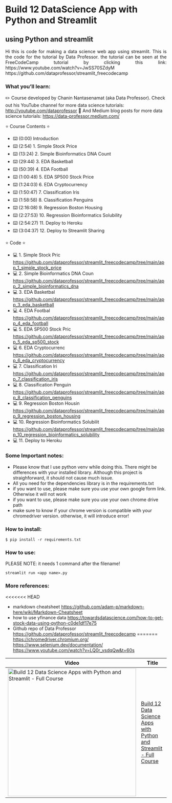 # Build 12 DataScience App with Python and Streamlit 

## using Python and streamlit

<p align="justify"> Hi this is code for making a data science web app using streamlit. This is the code for the tutorial by Data Professor. the tutorial can be seen at the FreeCodeCamp tutorial by clicking this link: https://www.youtube.com/watch?v=JwSS70SZdyM https://github.com/dataprofessor/streamlit_freecodecamp

### What you’ll learn:

  ✏️ Course developed by Chanin Nantasenamat (aka Data Professor). Check out his YouTube channel for more data science tutorials: http://youtube.com/dataprofessor
🔗 And Medium blog posts for more data science tutorials: https://data-professor.medium.com/

⭐️ Course Contents ⭐️
- ⌨️ (0:00) Introduction
- ⌨️ (2:54) 1. Simple Stock Price
- ⌨️ (13:24) 2. Simple Bioinformatics DNA Count
- ⌨️ (29:44) 3. EDA Basketball
- ⌨️ (50:39) 4. EDA Football
- ⌨️ (1:00:48) 5. EDA SP500 Stock Price
- ⌨️ (1:24:03) 6. EDA Cryptocurrency
- ⌨️ (1:50:47) 7. Classification Iris
- ⌨️ (1:58:58) 8. Classification Penguins
- ⌨️ (2:16:08) 9. Regression Boston Housing
- ⌨️ (2:27:53) 10. Regression Bioinformatics Solubility
- ⌨️ (2:54:27) 11. Deploy to Heroku
- ⌨️ (3:04:37) 12. Deploy to Streamlit Sharing

⭐️ Code ⭐️
- 💻 1. Simple Stock Pric
https://github.com/dataprofessor/streamlit_freecodecamp/tree/main/app_1_simple_stock_price
- 💻 2. Simple Bioinformatics DNA Coun
https://github.com/dataprofessor/streamlit_freecodecamp/tree/main/app_2_simple_bioinformatics_dna
- 💻 3. EDA Basketbal
https://github.com/dataprofessor/streamlit_freecodecamp/tree/main/app_3_eda_basketball
- 💻 4. EDA Footbal
https://github.com/dataprofessor/streamlit_freecodecamp/tree/main/app_4_eda_football
- 💻 5. EDA SP500 Stock Pric
https://github.com/dataprofessor/streamlit_freecodecamp/tree/main/app_5_eda_sp500_stock
- 💻 6. EDA Cryptocurrenc
https://github.com/dataprofessor/streamlit_freecodecamp/tree/main/app_6_eda_cryptocurrency
- 💻 7. Classification Iri
https://github.com/dataprofessor/streamlit_freecodecamp/tree/main/app_7_classification_iris
- 💻 8. Classification Penguin
https://github.com/dataprofessor/streamlit_freecodecamp/tree/main/app_8_classification_penguins
- 💻 9. Regression Boston Housin
https://github.com/dataprofessor/streamlit_freecodecamp/tree/main/app_9_regression_boston_housing
- 💻 10. Regression Bioinformatics Solubilit
https://github.com/dataprofessor/streamlit_freecodecamp/tree/main/app_10_regression_bioinformatics_solubility
- 💻 11. Deploy to Heroku


### Some Important notes:

- Please know that I use python venv while doing this. There might be differences with your installed library. Although this project is straighforward, it should not cause much issue.
- All you need for the dependencies library is in the requirements.txt
- if you want to use, please make sure you use your own google form link. Otherwise it will not work
- if you want to use, please make sure you use your own chrome drive path
- make sure to know if your chrome version is compatible with your chromedriver version. otherwise, it will introduce error! 

### How to install:

```
$ pip install -r requirements.txt
```

### How to use:

PLEASE NOTE: it needs 1 command after the filename!

```
streamlit run <app name>.py
```

### More references:

<<<<<<< HEAD
- markdown cheatsheet https://github.com/adam-p/markdown-here/wiki/Markdown-Cheatsheet
- how to use yfinance data https://towardsdatascience.com/how-to-get-stock-data-using-python-c0de1df17e75
- Github repo of Data Professor https://github.com/dataprofessor/streamlit_freecodecamp
=======
https://chromedriver.chromium.org/
https://www.selenium.dev/documentation/
https://www.youtube.com/watch?v=LQ0r_vsdqQw&t=60s
           
Video | Title
---|---
<a href="https://youtu.be/JwSS70SZdyM"><img src="http://img.youtube.com/vi/JwSS70SZdyM/0.jpg" alt="Build 12 Data Science Apps with Python and Streamlit - Full Course" title="Build 12 Data Science Apps with Python and Streamlit - Full Course" width="400" /></a> | [Build 12 Data Science Apps with Python and Streamlit - Full Course](https://youtu.be/JwSS70SZdyM)
